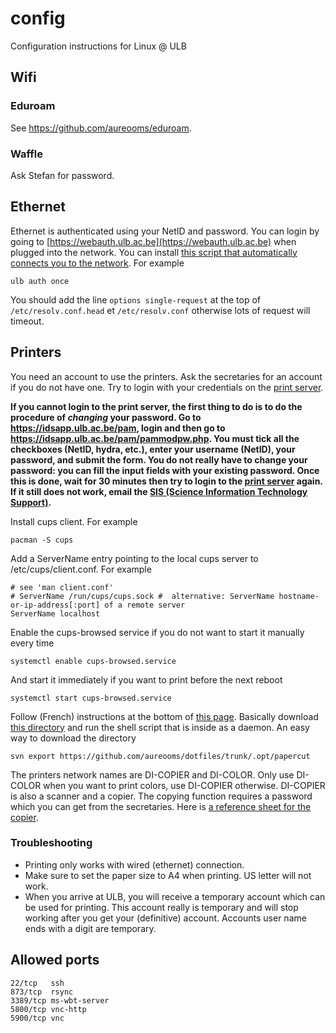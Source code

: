 # config
Configuration instructions for Linux @ ULB

## Wifi

### Eduroam
See https://github.com/aureooms/eduroam.

### Waffle
Ask Stefan for password.

## Ethernet

Ethernet is authenticated using your NetID and password. You can login by going to [https://webauth.ulb.ac.be](https://webauth.ulb.ac.be) when plugged into the network. You can install [this script that automatically connects you to the network](https://github.com/aureooms-ulb/ulb). For example

    ulb auth once
    
You should add the line `options single-request` at the top of `/etc/resolv.conf.head` et `/etc/resolv.conf` otherwise lots of request will timeout.

## Printers

You need an account to use the printers. Ask the secretaries for an account if you do not have one. Try to login with your credentials on the [print server](https://fscd-printserver.ulb.ac.be:9192/user).

**If you cannot login to the print server, the first thing to do is to do the procedure of *changing* your password.
Go to https://idsapp.ulb.ac.be/pam, login and then go to https://idsapp.ulb.ac.be/pam/pammodpw.php. You must tick all the checkboxes (NetID, hydra, etc.), enter your username (NetID), your password, and submit the form. You do not really have to change your password: you can fill the input fields with your existing password. Once this is done, wait for 30 minutes then try to login to the [print server](https://fscd-printserver.ulb.ac.be:9192/user) again. If it still does not work, email the [SIS (Science Information Technology Support)](mailto:sis@ulb.ac.be).**

Install cups client. For example

    pacman -S cups

Add a ServerName entry pointing to the local cups server to /etc/cups/client.conf. For example

    # see 'man client.conf'
    # ServerName /run/cups/cups.sock #  alternative: ServerName hostname-or-ip-address[:port] of a remote server
    ServerName localhost    

Enable the cups-browsed service if you do not want to start it manually every time

    systemctl enable cups-browsed.service
    
And start it immediately if you want to print before the next reboot

    systemctl start cups-browsed.service

Follow (French) instructions at the bottom of [this page](http://sis.ulb.ac.be/dokuwiki/doku.php?id=ppcfsc). Basically download [this directory](https://github.com/aureooms/dotfiles/tree/master/opt/papercut) and run the shell script that is inside as a daemon. An easy way to download the directory

    svn export https://github.com/aureooms/dotfiles/trunk/.opt/papercut
    
The printers network names are DI-COPIER and DI-COLOR. Only use DI-COLOR when you want to print colors, use DI-COPIER otherwise. DI-COPIER is also a scanner and a copier. The copying function requires a password which you can get from the secretaries. Here is [a reference sheet for the copier](https://ipfs.io/ipfs/QmNVBjifKRUR5AG3b5oDNgtnDe4uFLJ27Xo9PhkB7dU1bR).

### Troubleshooting

  - Printing only works with wired (ethernet) connection.
  - Make sure to set the paper size to A4 when printing. US letter will not work.
  - When you arrive at ULB, you will receive a temporary account which can be used for printing. This account really is temporary and will stop working after you get your (definitive) account. Accounts user name ends with a digit are temporary.
    
## Allowed ports

    22/tcp   ssh
    873/tcp  rsync
    3389/tcp ms-wbt-server
    5800/tcp vnc-http
    5900/tcp vnc
